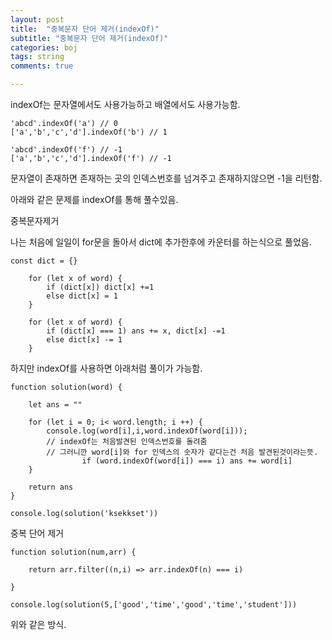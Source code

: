 ```yaml
---
layout: post
title:  "중복문자 단어 제거(indexOf)"
subtitle: "중복문자 단어 제거(indexOf)"
categories: boj
tags: string
comments: true

---
```


indexOf는 문자열에서도 사용가능하고 배열에서도 사용가능함.

```
'abcd'.indexOf('a') // 0
['a','b','c','d'].indexOf('b') // 1

'abcd'.indexOf('f') // -1
['a','b','c','d'].indexOf('f') // -1
```

문자열이 존재하면 존재하는 곳의 인덱스번호를 넘겨주고 존재하지않으면 -1을 리턴함.

아래와 같은 문제를 indexOf를 통해 풀수있음.

중복문자제거

나는 처음에 일일이 for문을 돌아서 dict에 추가한후에 카운터를 하는식으로 풀었음.
```
const dict = {}

    for (let x of word) {
        if (dict[x]) dict[x] +=1
        else dict[x] = 1
    }

    for (let x of word) {
        if (dict[x] === 1) ans += x, dict[x] -=1
        else dict[x] -= 1
    } 
```

하지만 indexOf를 사용하면 아래처럼 풀이가 가능함.

```
function solution(word) {
    
    let ans = ""

    for (let i = 0; i< word.length; i ++) {
        console.log(word[i],i,word.indexOf(word[i]));
        // indexOf는 처음발견된 인덱스번호를 돌려줌 
        // 그러니깐 word[i]와 for 인덱스의 숫자가 같다는건 처음 발견된것이라는뜻.
                if (word.indexOf(word[i]) === i) ans += word[i]
    }

    return ans
}  

console.log(solution('ksekkset'))
```

중복 단어 제거

```
function solution(num,arr) {

    return arr.filter((n,i) => arr.indexOf(n) === i)

}  

console.log(solution(5,['good','time','good','time','student']))
```

위와 같은 방식.